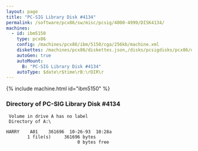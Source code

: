 ```yaml
---
layout: page
title: "PC-SIG Library Disk #4134"
permalink: /software/pcx86/sw/misc/pcsig/4000-4999/DISK4134/
machines:
  - id: ibm5150
    type: pcx86
    config: /machines/pcx86/ibm/5150/cga/256kb/machine.xml
    diskettes: /machines/pcx86/diskettes.json,/disks/pcsigdisks/pcx86/diskettes.json
    autoGen: true
    autoMount:
      B: "PC-SIG Library Disk #4134"
    autoType: $date\r$time\rB:\rDIR\r
---
```


{% include machine.html id="ibm5150" %}

### Directory of PC-SIG Library Disk #4134

     Volume in drive A has no label
     Directory of A:\

    HARRY    A01    361696  10-26-93  10:28a
            1 file(s)     361696 bytes
                               0 bytes free
